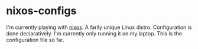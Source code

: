 # nixos-configs

I'm currently playing with [nixos][0]. A farily unique Linux distro.
Configuration is done declaratively. I'm currently only running it on my laptop.
This is the configuration file so far.

[0]: http://nixos.org/
